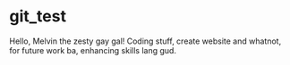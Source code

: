 # git_test
Hello, Melvin the zesty gay gal!
Coding stuff, create website and whatnot, for future work ba, enhancing skills lang gud.